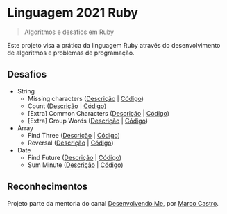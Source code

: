 # Linguagem 2021 Ruby

> Algoritmos e desafios em Ruby

Este projeto visa a prática da linguagem Ruby através do desenvolvimento de algoritmos e problemas de programação.

## Desafios

* String
  * Missing characters ([Descrição](https://www.geeksforgeeks.org/pangram-checking/) | [Código](/challenges/string/missing_characters.rb))
  * Count ([Descrição](https://www.geeksforgeeks.org/count-uppercase-lowercase-special-character-numeric-values/) | [Código](/challenges/string/count.rb))
  * [Extra] Common Characters ([Descrição](https://www.geeksforgeeks.org/common-characters-n-strings/) | [Código](/challenges/string/common_characters.rb))
  * [Extra] Group Words ([Descrição](https://www.geeksforgeeks.org/print-words-together-set-characters/) | [Código](/challenges/string/group_words.rb))
* Array
  * Find Three ([Descrição](https://www.geeksforgeeks.org/find-the-largest-three-elements-in-an-array/) | [Código](/challenges/array/find_three.rb))
  * Reversal ([Descrição](https://www.geeksforgeeks.org/reversal-algorithm-right-rotation-array/) | [Código](/challenges/array/reversal.rb))
* Date
  * Find Future ([Descrição](https://www.geeksforgeeks.org/queries-to-find-the-future-closest-date/) | [Código](/challenges/date/find_future.rb))
  * Sum Minute ([Descrição](https://www.geeksforgeeks.org/program-to-find-the-time-after-k-minutes-from-given-time/) | [Código](/challenges/date/sum_minute.rb))

## Reconhecimentos

Projeto parte da mentoria do canal [Desenvolvendo Me](https://www.youtube.com/channel/UCp98bXHSc01w8fBfkkgHB1Q), por [Marco Castro](https://github.com/marcodotcastro).
